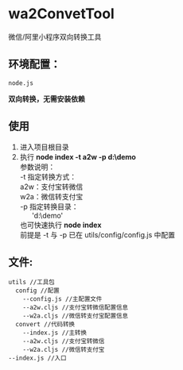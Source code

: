 # wa2ConvetTool #
微信/阿里小程序双向转换工具
## 环境配置： ##
	node.js
**双向转换，无需安装依赖**
## 使用 ##
1.  进入项目根目录
2. 	执行
**node index -t a2w -p d:\demo**<br/>
  参数说明：<br/>
  -t
  指定转换方式：<br/>
          a2w：支付宝转微信<br/>
          w2a：微信转支付宝<br/>
  -p
  指定转换目录：<br/>
       'd:\demo'<br/>
也可快速执行
**node index**<br/>
前提是
-t 与 -p 已在 utils/config/config.js 中配置
## 文件: ##
	utils //工具包
	  config //配置
	    --config.js //主配置文件
	    --a2w.cljs //支付宝转微信配置信息
	    --w2a.cljs //微信转支付宝配置信息
	  convert //代码转换
	    --index.js //主转换
	    --a2w.cljs //支付宝转微信
	    --w2a.cljs //微信转支付宝
	--index.js //入口

